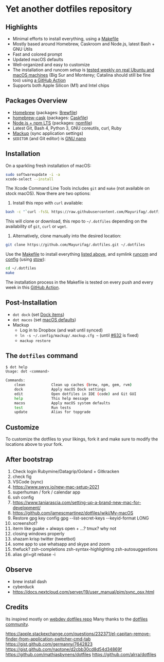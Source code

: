 # Yet another dotfiles repository

## Highlights

- Minimal efforts to install everything, using a [Makefile](./Makefile)
- Mostly based around Homebrew, Caskroom and Node.js, latest Bash + GNU Utils
- Fast and colored prompt
- Updated macOS defaults
- Well-organized and easy to customize
- The installation and runcom setup is [tested weekly on real Ubuntu and macOS
  machines](https://github.com/Mayurifag/.dotfiles/actions) (Big Sur and Monterey;
  Catalina should still be fine too) using [a GitHub
  Action](./.github/workflows/ci.yml)
- Supports both Apple Silicon (M1) and Intel chips

## Packages Overview

- [Homebrew](https://brew.sh) (packages: [Brewfile](./install/Brewfile))
- [homebrew-cask](https://github.com/Homebrew/homebrew-cask) (packages: [Caskfile](./install/Caskfile))
- [Node.js + npm LTS](https://nodejs.org/en/download/) (packages: [npmfile](./install/npmfile))
- Latest Git, Bash 4, Python 3, GNU coreutils, curl, Ruby
- [Mackup](https://github.com/lra/mackup) (sync application settings)
- `$EDITOR` (and Git editor) is [GNU nano](https://www.nano-editor.org)

## Installation

On a sparkling fresh installation of macOS:

```bash
sudo softwareupdate -i -a
xcode-select --install
```

The Xcode Command Line Tools includes `git` and `make` (not available on stock macOS). Now there are two options:

1. Install this repo with `curl` available:

```bash
bash -c "`curl -fsSL https://raw.githubusercontent.com/Mayurifag/.dotfiles/master/remote-install.sh`"
```

This will clone or download, this repo to `~/.dotfiles` depending on the availability of `git`, `curl` or `wget`.

1. Alternatively, clone manually into the desired location:

```bash
git clone https://github.com/Mayurifag/.dotfiles.git ~/.dotfiles
```

Use the [Makefile](./Makefile) to install everything [listed above](#package-overview), and symlink [runcom](./runcom)
and [config](./config) (using [stow](https://www.gnu.org/software/stow/)):

```bash
cd ~/.dotfiles
make
```

The installation process in the Makefile is tested on every push and every week in this
[GitHub Action](https://github.com/Mayurifag/.dotfiles/actions).

## Post-Installation

- `dot dock` (set [Dock items](./macos/dock.sh))
- `dot macos` (set [macOS defaults](./macos/defaults.sh))
- Mackup
  - Log in to Dropbox (and wait until synced)
  - `ln -s ~/.config/mackup/.mackup.cfg ~` (until [#632](https://github.com/lra/mackup/pull/632) is fixed)
  - `mackup restore`

## The `dotfiles` command

```bash
$ dot help
Usage: dot <command>

Commands:
    clean            Clean up caches (brew, npm, gem, rvm)
    dock             Apply macOS Dock settings
    edit             Open dotfiles in IDE (code) and Git GUI
    help             This help message
    macos            Apply macOS system defaults
    test             Run tests
    update           Alias for topgrade
```

## Customize

To customize the dotfiles to your likings, fork it and make sure to modify the locations above to your fork.

## After bootstrap

1) Check login Rubymine/Datagrip/Goland + Gitkracken
2) check fig
3) VSCode (sync)
4) https://www.swyx.io/new-mac-setup-2021
5) superhuman / fork / calendar app
6) ssh config
7) https://www.taniarascia.com/setting-up-a-brand-new-mac-for-development/
8) https://github.com/jamescmartinez/dotfiles/wiki/My-macOS
9) Restore gpg key config gpg --list-secret-keys --keyid-format LONG
10) screenshot?
11) iterm like guake + always open + ...? tmux? why not
12) closing windows properly
13) shazam krisp twitter (tweetbot)
14) some app to use whatsapp and skype and zoom
15) thefuck? zsh-completions zsh-syntax-highlighting zsh-autosuggestions
16) alias gri=git rebase -i

## Observe

* brew install dash
* cyberduck
* https://docs.nextcloud.com/server/19/user_manual/pim/sync_osx.html

## Credits

Its inspired mostly on [webdev dotfiles repo](https://github.com/webpro/dotfiles)
Many thanks to the [dotfiles community](https://dotfiles.github.io).

https://apple.stackexchange.com/questions/232371/el-capitan-remove-finder-from-application-switcher-cmd-tab
https://gist.github.com/germanny/7642823
https://gist.github.com/naotone/d2cbb30cd8d54d34869f
https://github.com/mathiasbynens/dotfiles
https://github.com/alrra/dotfiles
